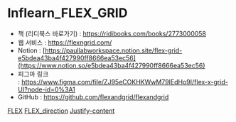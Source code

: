 # Inflearn_FLEX_GRID

-   책 (리디북스 바로가기) : https://ridibooks.com/books/2773000058
-   웹 서비스 : https://flexngrid.com/
-   Notion : [https://paullabworkspace.notion.site/flex-grid-e5bdea43ba4f427990ff8666ea53ec56](https://www.notion.so/e5bdea43ba4f427990ff8666ea53ec56)
-   피그마 링크 : https://www.figma.com/file/ZJ95eCOKHKWwM79IEdHo9I/flex-x-grid-UI?node-id=0%3A1
-   GitHub : https://github.com/flexandgrid/flexandgrid

[FLEX](https://github.com/haryan248/Inflearn_FLEX_GRID/tree/main/FLEX)
[FLEX_direction](https://github.com/haryan248/Inflearn_FLEX_GRID/tree/main/FLEX_direction)
[Justify-content](https://github.com/haryan248/Inflearn_FLEX_GRID/tree/main/Justify-content)
